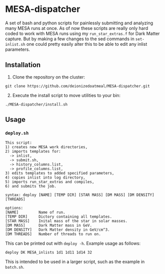 # MESA-dispatcher
A set of bash and python scripts for painlessly submitting and analyzing many MESA runs at once.
As of now these scripts are really only hard coded to work with MESA runs using my `run_star_extras.f` for Dark Matter capture.
But by making a few changes to the sed commands in `set-inlist.sh` one could pretty easily alter this to be able to edit any inlist parameters. 

## Installation
1) Clone the repository on the cluster:
```
git clone https://github.com/deionizedoatmeal/MESA-dispatcher.git
```
2) Execute the install script to move utilities to your bin:
```
./MESA-dispatcher/install.sh
```

## Usage
### `deploy.sh`
```
This script:
1) creates new MESA work directories,
2) imports templates for:
  -> inlist,
  -> submit.sh,
  -> history_columns.list,
  -> profile_columns.list,
3) edits templates to added specified parameters,
4) copies inlist into log directory,
5) imports run_star_extras and compiles,
6) and submits the job.

syntax: deploy [NAME] [TEMP DIR] [STAR MASS] [DM MASS] [DM DENSITY] [THREADS]

options:
[NAME]         Name of run.
[TEMP DIR]     Dictory containing all templates.
[STAR MASS]    Inital mass of the star in solar masses.
[DM MASS]      Dark Matter mass in GeV.
[DM DENSITY]   Dark Matter density in GeV/cm^3.
[DM THREADS]   Number of threads to run on.
```
This can be printed out with `deploy -h`.
Example usage as follows:
```
deploy DK MESA_inlists 1d1 1d11 1d14 32
```
This is intended to be used in a larger script, such as the example in `batch.sh`.

